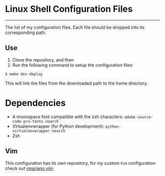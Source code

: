 # Linux Shell Configuration Files
---------------------------------

The list of my configuration files. Each file should be dropped into its
corresponding path.


## Use

1. Clone the repository, and then
2. Run the following command to setup the configuration files:

```console
$ make dev-deploy
```

This will link the files from the downloaded path to the home directory.

# Dependencies

* A monospace font compatible with the zsh characters: `adobe-source-code-pro-fonts.noarch`
* Virtualenvwrapper (for Python development): `python-virtualenvwrapper.noarch`
* Zsh


## Vim

This configuration has its own repository, for my custom `Vim`
configuration check out [rmariano vim](https://github.com/rmariano/vim-config).
